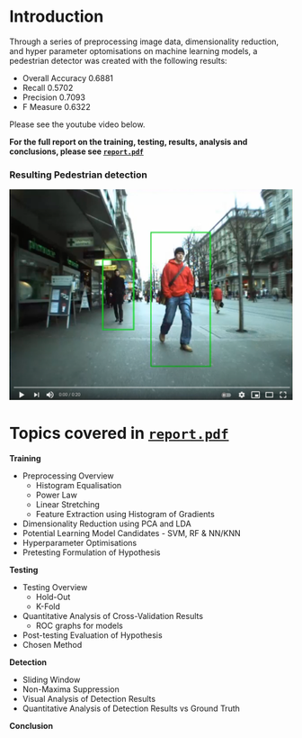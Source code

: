 # Introduction

Through a series of preprocessing image data, dimensionality reduction, and hyper parameter optomisations on machine learning models, a pedestrian detector was created with the following results:
- Overall Accuracy 0.6881
- Recall 0.5702
- Precision 0.7093
- F Measure 0.6322

Please see the youtube video below.


**For the full report on the training, testing, results, analysis and conclusions, please see [`report.pdf`](./report.pdf)**

### Resulting Pedestrian detection

[![Alt text](./readme_resources/demo_thumbnail.png?raw=true "Title")](https://youtu.be/1pGwMrYjyYQ)

# Topics covered in [`report.pdf`](./report.pdf)

**Training**
- Preprocessing Overview
  - Histogram Equalisation
  - Power Law
  - Linear Stretching
  - Feature Extraction using Histogram of Gradients
- Dimensionality Reduction using PCA and LDA
- Potential Learning Model Candidates - SVM, RF & NN/KNN
- Hyperparameter Optimisations
- Pretesting Formulation of Hypothesis

**Testing**

- Testing Overview
  - Hold-Out
  - K-Fold
- Quantitative Analysis of Cross-Validation Results
  - ROC graphs for models
- Post-testing Evaluation of Hypothesis
- Chosen Method

**Detection**

- Sliding Window
- Non-Maxima Suppression
- Visual Analysis of Detection Results
- Quantitative Analysis of Detection Results vs Ground Truth

**Conclusion**
